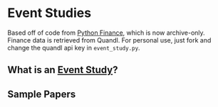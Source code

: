 # Event Studies
Based off of code from [Python Finance](https://github.com/danielfrg/PythonFinance), which is now archive-only. <br> 
Finance data is retrieved from Quandl. For personal use, just fork and change the quandl api key in `event_study.py`.

## What is an [Event Study](https://www.princeton.edu/~markus/teaching/Eco467/04Lecture/04Event%20Study%20Description.pdf)?

## Sample Papers
